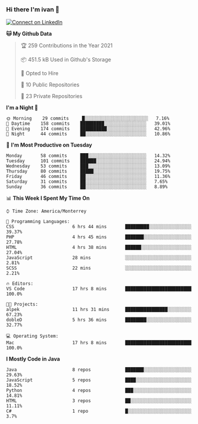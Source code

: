 ### Hi there I'm ivan 👋
[![Connect on LinkedIn](https://img.shields.io/badge/--linkedin?label=LinkedIn&logo=LinkedIn&style=social)](https://www.linkedin.com/in/ivanjtm)
<!--START_SECTION:waka-->
**🐱 My Github Data** 

> 🏆 259 Contributions in the Year 2021
 > 
> 📦 451.5 kB Used in Github's Storage 
 > 
> 💼 Opted to Hire
 > 
> 📜 10 Public Repositories 
 > 
> 🔑 23 Private Repositories  
 > 
**I'm a Night 🦉** 

```text
🌞 Morning    29 commits     █░░░░░░░░░░░░░░░░░░░░░░░░   7.16% 
🌆 Daytime    158 commits    █████████░░░░░░░░░░░░░░░░   39.01% 
🌃 Evening    174 commits    ██████████░░░░░░░░░░░░░░░   42.96% 
🌙 Night      44 commits     ██░░░░░░░░░░░░░░░░░░░░░░░   10.86%

```
📅 **I'm Most Productive on Tuesday** 

```text
Monday       58 commits     ███░░░░░░░░░░░░░░░░░░░░░░   14.32% 
Tuesday      101 commits    ██████░░░░░░░░░░░░░░░░░░░   24.94% 
Wednesday    53 commits     ███░░░░░░░░░░░░░░░░░░░░░░   13.09% 
Thursday     80 commits     █████░░░░░░░░░░░░░░░░░░░░   19.75% 
Friday       46 commits     ██░░░░░░░░░░░░░░░░░░░░░░░   11.36% 
Saturday     31 commits     ██░░░░░░░░░░░░░░░░░░░░░░░   7.65% 
Sunday       36 commits     ██░░░░░░░░░░░░░░░░░░░░░░░   8.89%

```


📊 **This Week I Spent My Time On** 

```text
⌚︎ Time Zone: America/Monterrey

💬 Programming Languages: 
CSS                      6 hrs 44 mins       █████████░░░░░░░░░░░░░░░░   39.37% 
PHP                      4 hrs 45 mins       ███████░░░░░░░░░░░░░░░░░░   27.78% 
HTML                     4 hrs 38 mins       ██████░░░░░░░░░░░░░░░░░░░   27.04% 
JavaScript               28 mins             ░░░░░░░░░░░░░░░░░░░░░░░░░   2.81% 
SCSS                     22 mins             ░░░░░░░░░░░░░░░░░░░░░░░░░   2.21%

🔥 Editors: 
VS Code                  17 hrs 8 mins       █████████████████████████   100.0%

🐱‍💻 Projects: 
alpek                    11 hrs 31 mins      ████████████████░░░░░░░░░   67.23% 
dobleD                   5 hrs 36 mins       ████████░░░░░░░░░░░░░░░░░   32.77%

💻 Operating System: 
Mac                      17 hrs 8 mins       █████████████████████████   100.0%

```

**I Mostly Code in Java** 

```text
Java                     8 repos             ███████░░░░░░░░░░░░░░░░░░   29.63% 
JavaScript               5 repos             ████░░░░░░░░░░░░░░░░░░░░░   18.52% 
Python                   4 repos             ███░░░░░░░░░░░░░░░░░░░░░░   14.81% 
HTML                     3 repos             ██░░░░░░░░░░░░░░░░░░░░░░░   11.11% 
C#                       1 repo              █░░░░░░░░░░░░░░░░░░░░░░░░   3.7%

```



<!--END_SECTION:waka-->

<!--
<p align="center">
  <img src ="https://github-readme-stats.vercel.app/api?username=ivanjtm&show_icons=true&count_private=true&theme=default&hide_border=true&include_all_commits=true?count_private=true">
  <img src ="https://github-readme-stats.vercel.app/api/top-langs/?username=ivanjtm&layout=compact&hide_border=true&langs_count=50">
  <img src="https://github-readme-stats.vercel.app/api/wakatime?username=ivanjtm&hide_border=true"> 
</p>
-->

